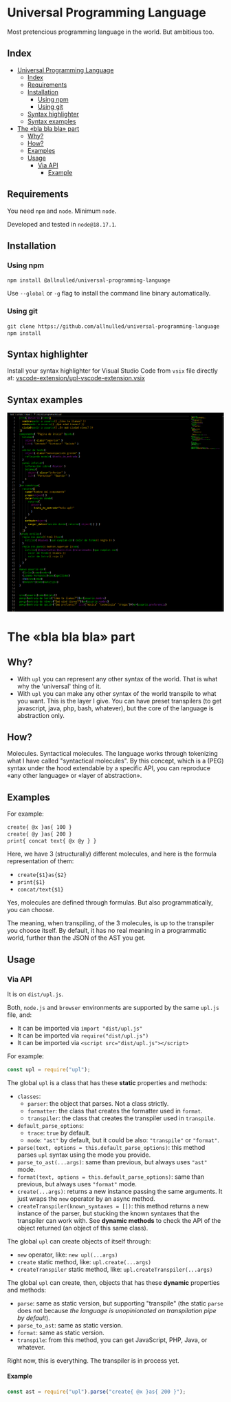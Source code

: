 # Universal Programming Language

Most pretencious programming language in the world. But ambitious too.

## Index

- [Universal Programming Language](#universal-programming-language)
  - [Index](#index)
  - [Requirements](#requirements)
  - [Installation](#installation)
    - [Using npm](#using-npm)
    - [Using git](#using-git)
  - [Syntax highlighter](#syntax-highlighter)
  - [Syntax examples](#syntax-examples)
- [The «bla bla bla» part](#the-bla-bla-bla-part)
  - [Why?](#why)
  - [How?](#how)
  - [Examples](#examples)
  - [Usage](#usage)
    - [Via API](#via-api)
      - [Example](#example)

## Requirements

You need `npm` and `node`. Minimum `node`.

Developed and tested in `node@18.17.1`.

## Installation

### Using npm

```
npm install @allnulled/universal-programming-language
```

Use `--global` or `-g` flag to install the command line binary automatically.


### Using git

```
git clone https://github.com/allnulled/universal-programming-language
npm install
```

## Syntax highlighter

Install your syntax highlighter for Visual Studio Code from `vsix` file directly at: [vscode-extension/upl-vscode-extension.vsix](./vscode-extension/upl-vscode-extension.vsix)

## Syntax examples

![sample-1](./docs/upl.sample.001.png)

# The «bla bla bla» part

## Why?

- With `upl` you can represent any other syntax of the world. That is what why the 'universal' thing of it.
- With `upl` you can make any other syntax of the world transpile to what you want. This is the layer I give. You can have preset transpilers (to get javascript, java, php, bash, whatever), but the core of the language is abstraction only.

## How?

Molecules. Syntactical molecules. The language works through tokenizing what I have called "syntactical molecules". By this concept, which is a (PEG) syntax under the hood extendable by a specific API, you can reproduce «any other language» or «layer of abstraction».

## Examples

For example:

```
create{ @x }as{ 100 }
create{ @y }as{ 200 }
print{ concat text{ @x @y } }
```

Here, we have 3 (structurally) different molecules, and here is the formula representation of them:
  - `create{$1}as{$2}`
  - `print{$1}`
  - `concat/text{$1}`

Yes, molecules are defined through formulas. But also programmatically, you can choose.

The meaning, when transpiling, of the 3 molecules, is up to the transpiler you choose itself. By default, it has no real meaning in a programmatic world, further than the JSON of the AST you get.

## Usage

### Via API

It is on `dist/upl.js`.

Both, `node.js` and `browser` environments are supported by the same `upl.js` file, and:
  - It can be imported via `import "dist/upl.js"`
  - It can be imported via `require("dist/upl.js")`
  - It can be imported via `<script src="dist/upl.js"></script>`

For example:

```js
const upl = require("upl");
```

The global `upl` is a class that has these **static** properties and methods:

- `classes`: 
  - `parser`: the object that parses. Not a class strictly.
  - `formatter`: the class that creates the formatter used in `format`.
  - `transpiler`: the class that creates the transpiler used in `transpile`.
- `default_parse_options`: 
  - `trace`: `true` by default.
  - `mode`: `"ast"` by default, but it could be also: `"transpile"` or `"format"`.
- `parse(text, options = this.default_parse_options)`: this method parses `upl` syntax using the mode you provide.
- `parse_to_ast(...args)`: same than previous, but always uses `"ast"` mode.
- `format(text, options = this.default_parse_options)`: same than previous, but always uses `"format"` mode.
- `create(...args)`: returns a new instance passing the same arguments. It just wraps the `new` operator by an async method.
- `createTranspiler(known_syntaxes = [])`: this method returns a new instance of the parser, but stucking the known syntaxes that the transpiler can work with. See **dynamic methods** to check the API of the object returned (an object of this same class).

The global `upl` can create objects of itself through:
  - `new` operator, like: `new upl(...args)`
  - `create` static method, like: `upl.create(...args)`
  - `createTranspiler` static method, like: `upl.createTranspiler(...args)`

The global `upl` can create, then, objects that has these **dynamic** properties and methods:

- `parse`: same as static version, but supporting "transpile" (the static `parse` does not because *the language is unopinionated on transpilation pipe by default*).
- `parse_to_ast`: same as static version.
- `format`: same as static version.
- `transpile`: from this method, you can get JavaScript, PHP, Java, or whatever.

Right now, this is everything. The transpiler is in process yet.

#### Example

```js
const ast = require("upl").parse("create{ @x }as{ 200 }");
```